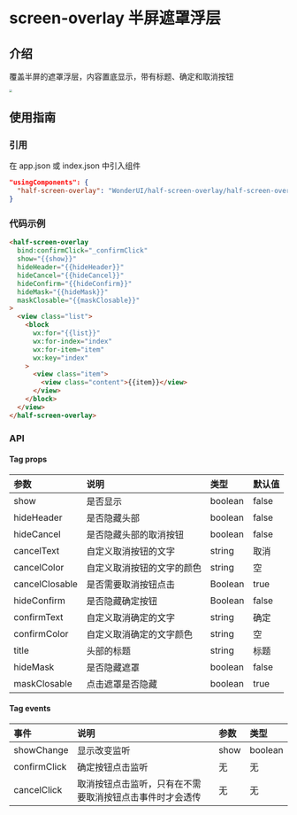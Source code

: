 # screen-overlay 半屏遮罩浮层

## 介绍

覆盖半屏的遮罩浮层，内容置底显示，带有标题、确定和取消按钮

<img src="https://j1.58cdn.com.cn/jinrong/images/ems16279589528895af590658e102.png" style="zoom:30%">

## 使用指南

### 引用

在 app.json 或 index.json 中引入组件

```json
"usingComponents": {
  "half-screen-overlay": "WonderUI/half-screen-overlay/half-screen-overlay"
}
```

### 代码示例

```html
<half-screen-overlay
  bind:confirmClick="_confirmClick"
  show="{{show}}"
  hideHeader="{{hideHeader}}"
  hideCancel="{{hideCancel}}"
  hideConfirm="{{hideConfirm}}"
  hideMask="{{hideMask}}"
  maskClosable="{{maskClosable}}"
>
  <view class="list">
    <block
      wx:for="{{list}}"
      wx:for-index="index"
      wx:for-item="item"
      wx:key="index"
    >
      <view class="item">
        <view class="content">{{item}}</view>
      </view>
    </block>
  </view>
</half-screen-overlay>
```

### API

#### Tag props

| 参数           | 说明                       | 类型    | 默认值 |
| :------------- | :------------------------- | :------ | :----- |
| show           | 是否显示                   | boolean | false  |
| hideHeader     | 是否隐藏头部               | boolean | false  |
| hideCancel     | 是否隐藏头部的取消按钮     | boolean | false  |
| cancelText     | 自定义取消按钮的文字       | string  | 取消   |
| cancelColor    | 自定义取消按钮的文字的颜色 | string  | 空     |
| cancelClosable | 是否需要取消按钮点击       | Boolean | true   |
| hideConfirm    | 是否隐藏确定按钮           | Boolean | false  |
| confirmText    | 自定义取消确定的文字       | string  | 确定   |
| confirmColor   | 自定义取消确定的文字颜色   | string  | 空     |
| title          | 头部的标题                 | string  | 标题   |
| hideMask       | 是否隐藏遮罩               | boolean | false  |
| maskClosable   | 点击遮罩是否隐藏           | boolean | true   |

#### Tag events

| 事件         | 说明                                                     | 参数 | 类型    |
| :----------- | :------------------------------------------------------- | :--- | :------ |
| showChange   | 显示改变监听                                             | show | boolean |
| confirmClick | 确定按钮点击监听                                         | 无   | 无      |
| cancelClick  | 取消按钮点击监听，只有在不需要取消按钮点击事件时才会透传 | 无   | 无      |
